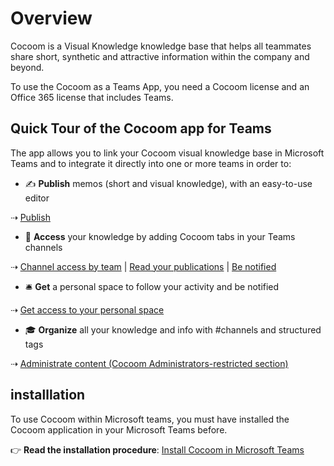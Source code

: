 # Overview

Cocoom is a Visual Knowledge knowledge base that helps all teammates share short, synthetic and attractive information within the company and beyond.

To use the Cocoom as a Teams App, you need a Cocoom license and an Office 365 license that includes Teams.


## Quick Tour of the Cocoom app for Teams

The app allows you to link your Cocoom visual knowledge base in Microsoft Teams and to integrate it directly into one or more teams in order to:

- ✍️ **Publish** memos (short and visual knowledge), with an easy-to-use editor

⇢ [Publish](publish)

- 📌 **Access** your knowledge by adding Cocoom tabs in your Teams channels

⇢ [Channel access by team](teams-tabs) | [Read your publications](consult) | [Be notified](notifications)

- 🛎 **Get** a personal space to follow your activity and be notified

⇢ [Get access to your personal space](personal-app)

- 🎓 **Organize** all your knowledge and info with #channels and structured tags

⇢ [Administrate content (Cocoom Administrators-restricted section)](administration)


## installlation

To use Cocoom within Microsoft teams, you must have installed the Cocoom application in your Microsoft Teams before.

👉 **Read the installation procedure**: [Install Cocoom in Microsoft Teams](/getting-started/install-msteams-app)
